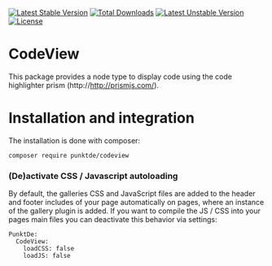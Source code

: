 [![Latest Stable Version](https://poser.pugx.org/punktde/codeview/v/stable)](https://packagist.org/packages/punktde/codeview) [![Total Downloads](https://poser.pugx.org/punktde/codeview/downloads)](https://packagist.org/packages/punktde/codeview) [![Latest Unstable Version](https://poser.pugx.org/punktde/codeview/v/unstable)](https://packagist.org/packages/punktde/codeview) [![License](https://poser.pugx.org/punktde/codeview/license)](https://packagist.org/packages/punktde/codeview)

# CodeView
This package provides a node type to display code using the code highlighter prism (http://http://prismjs.com/).

# Installation and integration

The installation is done with composer: 

	composer require punktde/codeview

### (De)activate CSS / Javascript autoloading

By default, the galleries CSS and JavaScript files are added to the header and footer includes of your page automatically on pages, where an instance of the gallery plugin is added. If you want to compile the JS / CSS into your pages main files you can deactivate this behavior via settings:

	PunktDe:
	  CodeView:
	    loadCSS: false
	    loadJS: false